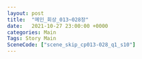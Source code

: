 ```yaml
---
layout: post
title:  "메인_회상_013~028장"
date:   2021-10-27 23:00:00 +0000
categories: Main
Tags: Story Main
SceneCode: ["scene_skip_cp013-028_q1_s10"]
---
```


